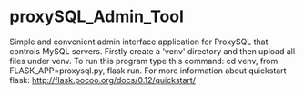 # proxySQL_Admin_Tool
Simple and convenient admin interface application for ProxySQL that controls MySQL servers. Firstly create a 'venv' directory and then upload all files under venv. To run this program type this command: cd venv, from FLASK_APP=proxysql.py, flask run. For more information about quickstart flask: http://flask.pocoo.org/docs/0.12/quickstart/
